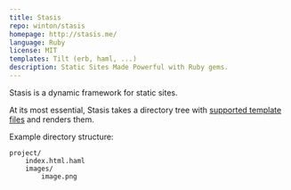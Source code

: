 ```yaml
---
title: Stasis
repo: winton/stasis
homepage: http://stasis.me/
language: Ruby
license: MIT
templates: Tilt (erb, haml, ...)
description: Static Sites Made Powerful with Ruby gems.
---
```


Stasis is a dynamic framework for static sites.

At its most essential, Stasis takes a directory tree with [supported template files](#supported_markup_languages) and renders them.

Example directory structure:

<!-- language:console -->

    project/
        index.html.haml
        images/
            image.png
